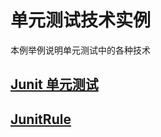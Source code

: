 # 单元测试技术实例
本例举例说明单元测试中的各种技术
## [Junit 单元测试](doc/junit/readme.md)

## [JunitRule](src/test/java/com/lxh/unit/junitrule/readme.md)